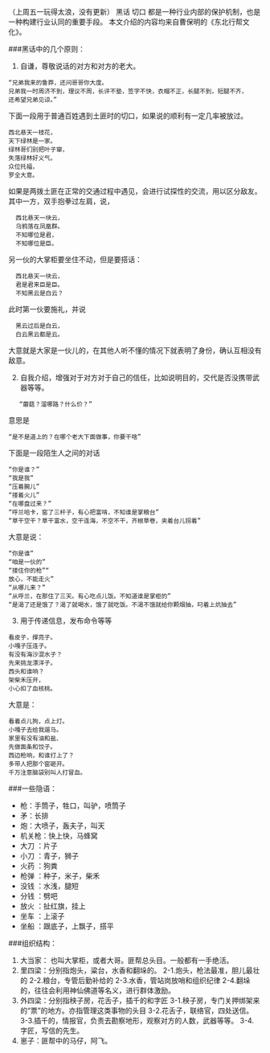 （上周五一玩得太浪，没有更新）
黑话 切口 都是一种行业内部的保护机制，也是一种构建行业认同的重要手段。
本文介绍的内容均来自曹保明的《东北行帮文化》。

###黑话中的几个原则：
1. 自谦，尊敬说话的对方和对方的老大。
```     
“兄弟我来的鲁莽，还问哥哥你大度。
兄弟我一时周济不到，理议不周，长评不塾，签字不快，衣帽不正，长腿不到，短腿不齐，
还希望兄弟见谅。”
```
下面一段用于普通百姓遇到土匪时的切口，如果说的顺利有一定几率被放过。
```    
西北悬天一枝花，
天下绿林是一家。
绿林哥们别把叶子窜，
失落绿林好义气。
众位托福，
罗全大意。
```    
如果是两拨土匪在正常的交通过程中遇见，会进行试探性的交流，用以区分敌友。
其中一方，双手抱拳过左肩，说，
```
  西北悬天一块云，
  乌鸦落在凤凰群。
  不知哪位是君，
  不知哪位是臣。
```
另一伙的大掌柜要坐住不动，但是要搭话：
```  
  西北悬天一块云，
  君是君来臣是臣。
  不知黑云是白云？
```
此时第一伙要施礼，并说
```
  黑云过后是白云，
  白云黑云都是云。
```
大意就是大家是一伙儿的，在其他人听不懂的情况下就表明了身份，确认互相没有敌意。

2. 自我介绍，增强对于对方对于自己的信任，比如说明目的，交代是否没携带武器等等。
```
   “蘑菇？溜哪路？什么价？”  
```
意思是
```
“是不是道上的？在哪个老大下面做事，你要干啥”
```
  下面是一段陌生人之间的对话
```
“你是谁？”
“我是我”
“压着腕儿”
“搂着火儿”
“在哪盘过来？”
“呼兰哈卡，窑了三杆子，有心把富啃，不知谁是掌粮台”
“草干空干？草干富水，空干连海，不空不干，齐根草卷，夹着台儿拐着”
```
大意是说：
```
“你是谁”
“咱是一伙的”
“搂住你的枪”“
放心，不能走火”
“从哪儿来？”
“从呼兰，在那住了三天。有心吃点儿饭。不知道谁是掌柜的”
“是渴了还是饿了？渴了就喝水，饿了就吃饭。不渴不饿就给你颗烟抽，叼着上炕抽去”
```

3. 用于传递信息，发布命令等等
```
看皮子，撑亮子。
小嘎子压连子。
有没有海沙混水子？
先来挑龙漂洋子。
西头和谁响？
架柴禾压开，
小心扣了血核桃。
```
大意是：
```
看着点儿狗，点上灯。
小嘎子去给我遛马。
家里有没有油和盐、
先做面条和饺子。
西边枪响，和谁打上了？
多带人把那个窑砸开。
千万注意脑袋别叫人打冒血。
```

###一些隐语：
- 枪：手筒子，牲口，叫驴，喷筒子
- 矛：长排
- 炮：大喷子，轰夫子，叫天
- 机关枪：快上快，马蜂窝
- 大刀 ：片子
- 小刀 ：青子，狮子
- 火药 ：狗粪
- 枪弹 ：种子，米子，柴禾
- 没钱 ：水浅，腿短
- 分钱 ：劈吧
- 放火 ：扯红旗，挂上
- 坐车 ：上滚子
- 坐船 ：跟底子，上飘子，搭平

###组织结构：
1. 大当家： 也叫大掌柜，或者大哥。匪帮总头目。一般都有一手绝活。
2. 里四梁：分别指炮头，粱台，水香和翻垛的。
  2-1.炮头，枪法最准，胆儿最壮的
  2-2.粮台，专管后勤补给的
  2-3.水香，管站岗放哨和组织纪律
  2-4.翻垛的，往往会利用神仙佛道等名义，进行群体激励。
3. 外四梁：分别指秧子房，花舌子，插千的和字匠
  3-1.秧子房，专门关押绑架来的“票”的地方。亦指管理这类事物的头目
  3-2.花舌子，联络官，四处送信。
  3-3.插千的，情报官，负责去勘察地形，观察对方的人数，武器等等。
   3-4. 字匠，写信的先生。
4. 崽子：匪帮中的马仔，阿飞。
